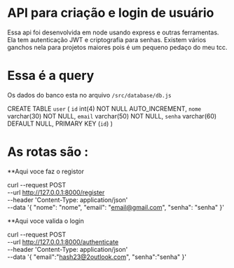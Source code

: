 # API para criação e login de usuário

Essa api foi desenvolvida em node usando express e outras ferramentas. Ela tem autenticação JWT e criptografia para senhas. Existem vários ganchos nela para projetos maiores pois é um pequeno pedaço do meu tcc.


# Essa é a query 

Os dados do banco esta no arquivo `/src/database/db.js`

CREATE TABLE `user` (
  `id` int(4) NOT NULL AUTO_INCREMENT,
  `nome` varchar(30) NOT NULL,
  `email` varchar(50) NOT NULL,
  `senha` varchar(60) DEFAULT NULL,
  PRIMARY KEY (`id`)
)

# As rotas são :

**Aqui voce faz  o registor

curl --request POST \
  --url http://127.0.0.1:8000/register \
  --header 'Content-Type: application/json' \
  --data '{
	"nome": "nome",
	"email": "email@gmail.com",
	"senha": "senha"
}'

**Aqui voce valida o login 

curl --request POST \
  --url http://127.0.0.1:8000/authenticate \
  --header 'Content-Type: application/json' \
  --data '{
	"email":"hash23@2outlook.com",
	"senha":"senha"
}'

